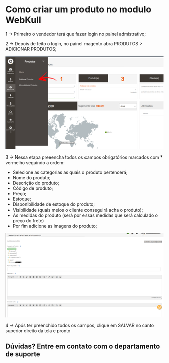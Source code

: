 # Como criar um produto no modulo WebKull

1 -> Primeiro o vendedor terá que fazer login no painel admistrativo;

2 -> Depois de feito o login, no painel magento abra PRODUTOS > ADICIONAR PRODUTOS;

![webkull](https://github.com/Buzz-Dev-Web/Tutoriais/blob/master/Magento_2/28%20-%20Como%20criar%20produto%20WebKull/images/imagem1.png)

 3 -> Nessa etapa preeencha todos os campos obrigatórios marcados com * vermelho seguindo a ordem:
 * Selecione as categorias as quais o produto pertencerá;
 * Nome do produto;
 * Descrição do produto;
 * Código de produto;
 * Preço;
 * Estoque;
 * Disponibilidade de estoque do produto;
 * Visibilidade (quais meios o cliente conseguirá acha o produto);
 * As medidas do produto (será por essas medidas que será calculado o preço do frete)
 * Por fim adicione as imagens do produto;

 ![webkull](https://github.com/Buzz-Dev-Web/Tutoriais/blob/master/Magento_2/28%20-%20Como%20criar%20produto%20WebKull/images/imagem2.png)

 4 -> Após ter preenchido todos os campos, clique em SALVAR no canto superior direito da tela e pronto

 ## Dúvidas? Entre em contato com o departamento de suporte


